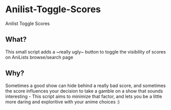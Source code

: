 # Anilist-Toggle-Scores
Anilist Toggle Scores

## What?
This small script adds a ~really ugly~ button to toggle the visibility of scores on AniLists browse/search page

## Why?
Sometimes a good show can hide behind a really bad score, and sometimes the score influences your decision to take a gamble on a show that sounds interesting - This script aims to minimize that factor, and lets you be a little more daring and exploritive with your anime choices :)
